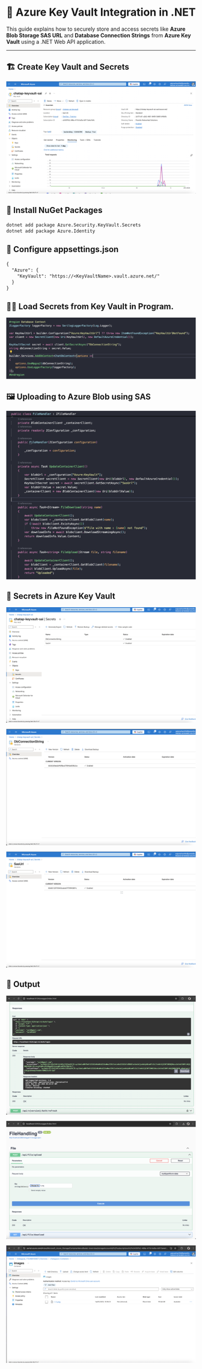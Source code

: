 # 🔐 Azure Key Vault Integration in .NET

This guide explains how to securely store and access secrets like **Azure Blob Storage SAS URL** and **Database Connection Strings** from **Azure Key Vault** using a .NET Web API application.

---

## 🏗️ Create Key Vault and Secrets

![Key Vault](./images/KeyVault.png)


## 🔧 Install NuGet Packages

```
dotnet add package Azure.Security.KeyVault.Secrets
dotnet add package Azure.Identity
```

## 🧠 Configure appsettings.json

```
{
  "Azure": {
    "KeyVault": "https://<KeyVaultName>.vault.azure.net/"
  }
}
```

## 🧑‍💻 Load Secrets from Key Vault in Program.

![DB Code](./images/DatabaseCode.png)


## 🖼️ Uploading to Azure Blob using SAS

![File Upload Code](./images/FileUploadCode.png)


## 🔑 Secrets in Azure Key Vault

![Secret](./images/SecretList.png)

![Secret](./images/DBSecret.png)

![Secret](./images/SasSecret.png)

## 📌 Output

![Backend API](./images/BackendAPI.png)

![File Upload API](./images/FileUploadAPI.png)

![Upload List](./images/ContainerFiles.png)

